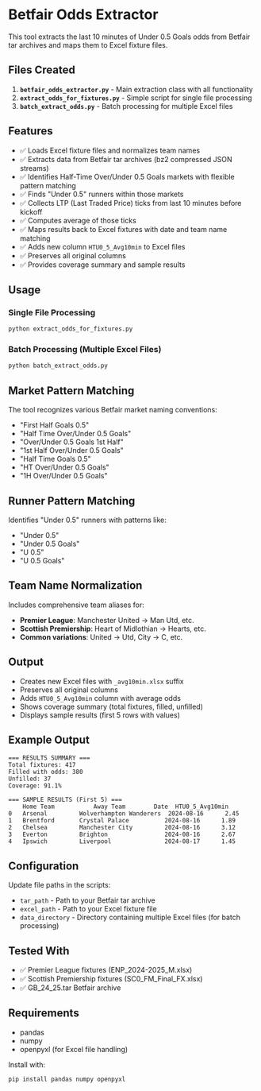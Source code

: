 # Betfair Odds Extractor

This tool extracts the last 10 minutes of Under 0.5 Goals odds from Betfair tar archives and maps them to Excel fixture files.

## Files Created

1. **`betfair_odds_extractor.py`** - Main extraction class with all functionality
2. **`extract_odds_for_fixtures.py`** - Simple script for single file processing
3. **`batch_extract_odds.py`** - Batch processing for multiple Excel files

## Features

- ✅ Loads Excel fixture files and normalizes team names
- ✅ Extracts data from Betfair tar archives (bz2 compressed JSON streams)
- ✅ Identifies Half-Time Over/Under 0.5 Goals markets with flexible pattern matching
- ✅ Finds "Under 0.5" runners within those markets
- ✅ Collects LTP (Last Traded Price) ticks from last 10 minutes before kickoff
- ✅ Computes average of those ticks
- ✅ Maps results back to Excel fixtures with date and team name matching
- ✅ Adds new column `HTU0_5_Avg10min` to Excel files
- ✅ Preserves all original columns
- ✅ Provides coverage summary and sample results

## Usage

### Single File Processing
```bash
python extract_odds_for_fixtures.py
```

### Batch Processing (Multiple Excel Files)
```bash
python batch_extract_odds.py
```

## Market Pattern Matching

The tool recognizes various Betfair market naming conventions:
- "First Half Goals 0.5"
- "Half Time Over/Under 0.5 Goals"
- "Over/Under 0.5 Goals 1st Half"
- "1st Half Over/Under 0.5 Goals"
- "Half Time Goals 0.5"
- "HT Over/Under 0.5 Goals"
- "1H Over/Under 0.5 Goals"

## Runner Pattern Matching

Identifies "Under 0.5" runners with patterns like:
- "Under 0.5"
- "Under 0.5 Goals"
- "U 0.5"
- "U 0.5 Goals"

## Team Name Normalization

Includes comprehensive team aliases for:
- **Premier League**: Manchester United → Man Utd, etc.
- **Scottish Premiership**: Heart of Midlothian → Hearts, etc.
- **Common variations**: United → Utd, City → C, etc.

## Output

- Creates new Excel files with `_avg10min.xlsx` suffix
- Preserves all original columns
- Adds `HTU0_5_Avg10min` column with average odds
- Shows coverage summary (total fixtures, filled, unfilled)
- Displays sample results (first 5 rows with values)

## Example Output

```
=== RESULTS SUMMARY ===
Total fixtures: 417
Filled with odds: 380
Unfilled: 37
Coverage: 91.1%

=== SAMPLE RESULTS (First 5) ===
    Home Team           Away Team        Date  HTU0_5_Avg10min
0   Arsenal         Wolverhampton Wanderers  2024-08-16      2.45
1   Brentford       Crystal Palace          2024-08-16      1.89
2   Chelsea         Manchester City         2024-08-16      3.12
3   Everton         Brighton                2024-08-16      2.67
4   Ipswich         Liverpool               2024-08-17      1.45
```

## Configuration

Update file paths in the scripts:
- `tar_path` - Path to your Betfair tar archive
- `excel_path` - Path to your Excel fixture file
- `data_directory` - Directory containing multiple Excel files (for batch processing)

## Tested With

- ✅ Premier League fixtures (ENP_2024-2025_M.xlsx)
- ✅ Scottish Premiership fixtures (SC0_FM_Final_FX.xlsx)
- ✅ GB_24_25.tar Betfair archive

## Requirements

- pandas
- numpy
- openpyxl (for Excel file handling)

Install with:
```bash
pip install pandas numpy openpyxl
```
